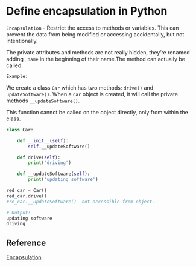 # Define encapsulation in Python

`Encapsulation` - Restrict the access to methods or variables. This can prevent the data from being modified or accessing accidentally, but not intentionally.

The private attributes and methods are not really hidden, they’re renamed adding `_name` in the beginning of their name.The method can actually be called.

`Example:`

We create a class `Car` which has two methods:  `drive()` and `updateSoftware()`.  When a `car` object is created, it will call the private methods `__updateSoftware()`.  

This function cannot be called on the object directly, only from within the class.

```python
class Car:

    def __init__(self):
        self.__updateSoftware()

    def drive(self):
        print('driving')

    def __updateSoftware(self):
        print('updating software')

red_car = Car()
red_car.drive()
#re_car.__updateSoftware()  not accessible from object.

# Output:
updating software
driving
```

## Reference

[Encapsulation](https://pythonspot.com/encapsulation/)
